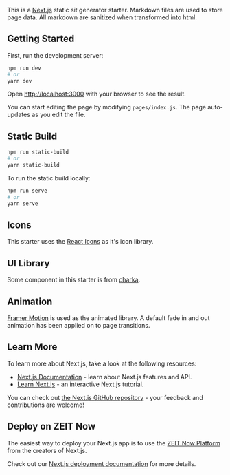This is a [Next.js](https://nextjs.org/) static sit generator starter. Markdown files are used to
store page data. All markdown are sanitized when transformed into html.

## Getting Started

First, run the development server:

```bash
npm run dev
# or
yarn dev
```

Open [http://localhost:3000](http://localhost:3000) with your browser to see the result.

You can start editing the page by modifying `pages/index.js`. The page auto-updates as you edit the file.

## Static Build

```bash
npm run static-build
# or
yarn static-build
```

To run the static build locally:

```bash
npm run serve
# or
yarn serve
```

## Icons

This starter uses the [React Icons](https://react-icons.github.io/) as it's icon library.

## UI Library

Some component in this starter is from [charka](https://chakra-ui.com/).

## Animation

[Framer Motion](https://www.framer.com/api/motion/) is used as the animated library. A default fade in and out animation has been applied on to page transitions.

## Learn More

To learn more about Next.js, take a look at the following resources:

- [Next.js Documentation](https://nextjs.org/docs) - learn about Next.js features and API.
- [Learn Next.js](https://nextjs.org/learn) - an interactive Next.js tutorial.

You can check out [the Next.js GitHub repository](https://github.com/zeit/next.js/) - your feedback and contributions are welcome!

## Deploy on ZEIT Now

The easiest way to deploy your Next.js app is to use the [ZEIT Now Platform](https://zeit.co/import?utm_medium=default-template&filter=next.js&utm_source=create-next-app&utm_campaign=create-next-app-readme) from the creators of Next.js.

Check out our [Next.js deployment documentation](https://nextjs.org/docs/deployment) for more details.
